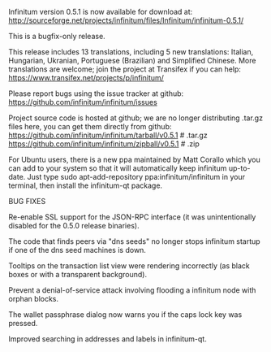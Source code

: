 Infinitum version 0.5.1 is now available for download at:
http://sourceforge.net/projects/infinitum/files/Infinitum/infinitum-0.5.1/

This is a bugfix-only release.

This release includes 13 translations, including 5 new translations:
Italian, Hungarian, Ukranian, Portuguese (Brazilian) and Simplified Chinese.
More translations are welcome; join the project at Transifex if you can help:
https://www.transifex.net/projects/p/infinitum/

Please report bugs using the issue tracker at github:
https://github.com/infinitum/infinitum/issues

Project source code is hosted at github; we are no longer
distributing .tar.gz files here, you can get them
directly from github:
https://github.com/infinitum/infinitum/tarball/v0.5.1  # .tar.gz
https://github.com/infinitum/infinitum/zipball/v0.5.1  # .zip

For Ubuntu users, there is a new ppa maintained by Matt Corallo which
you can add to your system so that it will automatically keep
infinitum up-to-date.  Just type
sudo apt-add-repository ppa:infinitum/infinitum
in your terminal, then install the infinitum-qt package.


BUG FIXES

Re-enable SSL support for the JSON-RPC interface (it was unintentionally
disabled for the 0.5.0 release binaries).

The code that finds peers via "dns seeds" no longer stops infinitum startup
if one of the dns seed machines is down.

Tooltips on the transaction list view were rendering incorrectly (as black boxes
or with a transparent background).

Prevent a denial-of-service attack involving flooding a infinitum node with
orphan blocks.

The wallet passphrase dialog now warns you if the caps lock key was pressed.

Improved searching in addresses and labels in infinitum-qt.
